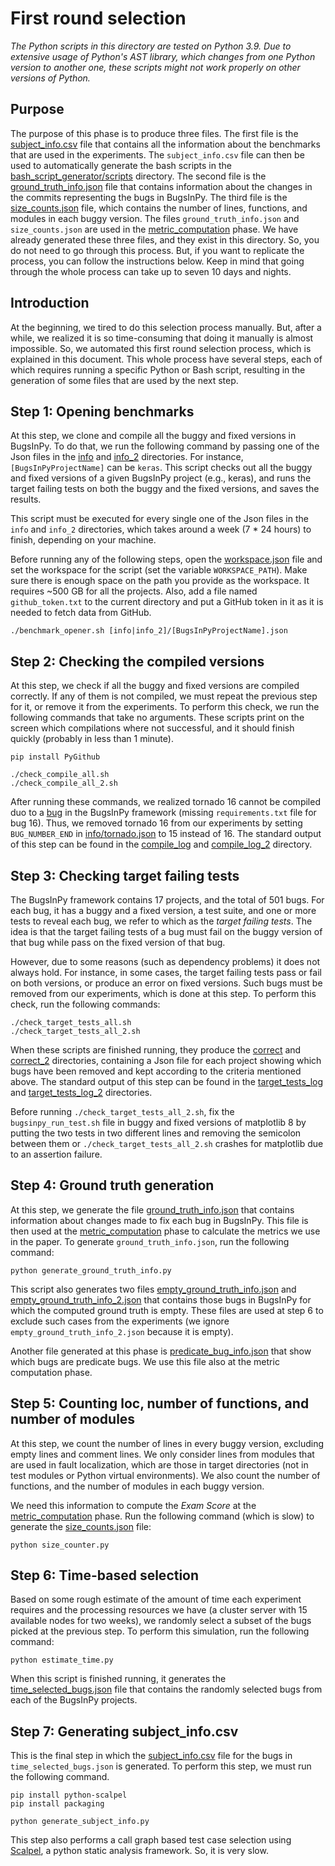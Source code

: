 # First round selection

*The Python scripts in this directory are tested on Python 3.9.
Due to extensive usage of Python's AST library, which changes from
one Python version to another one, these scripts might not work
properly on other versions of Python.* 

## Purpose

The purpose of this phase is to produce three files. The first file is 
the [subject_info.csv](subject_info.csv) file that
contains all the information about the benchmarks that are used in the experiments. 
The `subject_info.csv` file can then be used to automatically generate the 
bash scripts in
the [bash_script_generator/scripts](/bash_script_generator/scripts) directory.
The second file is the [ground_truth_info.json](ground_truth_info.json) file
that contains information
about the changes in the commits representing the bugs in BugsInPy.
The third file is the [size_counts.json](size_counts.json) file,
which contains the number of lines, functions, and modules in each
buggy version.
The files `ground_truth_info.json` and `size_counts.json` are used 
in the [metric_computation](/metric_computation) phase.
We have already generated these three files, and they exist in this directory.
So, you do not need to go through this process. 
But, if you want to replicate the process, you can follow the
instructions below.
Keep in mind that going through the whole process can take up to
seven 10 days and nights.

## Introduction

At the beginning, we tired to do this selection process manually.
But, after a while, we realized it is so time-consuming that doing it manually is 
almost impossible. So, we automated this first round selection 
process, which is explained in this document.
This whole process have several steps, each of which requires running a specific
Python or Bash script, resulting in the generation of some files that are used
by the next step.

## Step 1: Opening benchmarks

At this step, we clone and compile all the buggy and fixed versions in BugsInPy. 
To do that, we run the following command by passing one of the Json files in
the [info](info) and [info_2](info_2) directories.
For instance, `[BugsInPyProjectName]` can be
`keras`. This script checks out all the buggy and 
fixed versions of a given BugsInPy project (e.g., keras), and 
runs the target failing tests on both the buggy and the fixed
versions, and saves the results.

This script must be executed for every single one of the Json files
in the `info` and `info_2` directories, which takes around a 
week (7 * 24 hours) to finish, depending on
your machine.

Before running any of the following steps, open 
the [workspace.json](workspace.json) file and set
the workspace for the script (set the variable `WORKSPACE_PATH`).
Make sure there is enough space on the path you provide as
the workspace. It requires ~500 GB for all the projects.
Also, add a file named `github_token.txt` to the current directory and 
put a GitHub token in it as it is needed to fetch data from GitHub.

```
./benchmark_opener.sh [info|info_2]/[BugsInPyProjectName].json
``` 

## Step 2: Checking the compiled versions

At this step, we check if all the buggy and fixed versions are compiled correctly.
If any of them is not compiled, we must repeat the previous step for it, or remove it
from the experiments. To perform this check, we run the following commands
that take no
arguments. These scripts print on the screen which compilations where not 
successful, and
it should finish quickly (probably in less than 1 minute).

```
pip install PyGithub

./check_compile_all.sh
./check_compile_all_2.sh
```

After running these commands, we realized tornado 16 cannot be compiled duo to 
a [bug](https://github.com/soarsmu/BugsInPy/tree/master/projects/tornado/bugs/16) 
in the BugsInPy framework (missing `requirements.txt` file for bug 16). Thus, we
removed tornado 16 from our experiments by setting `BUG_NUMBER_END` in
[info/tornado.json](info/tornado.json) to 15 instead of 16. The standard output
of this step
can be found in the [compile_log](compile_log) and [compile_log_2](compile_log_2)
directory.

## Step 3: Checking target failing tests

The BugsInPy framework contains 17 projects, and the total of 501 bugs.
For each bug, it has
a buggy and a fixed version, a test suite, and one or more tests to
reveal each bug, we refer to
which as the *target failing tests*.
The idea is that the target failing tests of a bug must
fail on the buggy version of that bug while pass on the
fixed version of that bug.

However, due to some reasons (such as dependency problems) it does
not always hold. For instance, in
some cases, the target failing tests pass or fail on both versions, or 
produce an error on fixed 
versions. Such bugs must be removed from our experiments, which is
done at this step. To perform
this check, run the following commands:


```
./check_target_tests_all.sh
./check_target_tests_all_2.sh
```

When these scripts are finished running, they produce
the [correct](correct) and [correct_2](correct_2) directories,
containing a Json
file for each project showing which bugs have been removed and
kept according to 
the criteria mentioned above. The standard output of this step
can be found in 
the [target_tests_log](target_tests_log) 
and [target_tests_log_2](target_tests_log_2) directories.

Before running `./check_target_tests_all_2.sh`, 
fix the `bugsinpy_run_test.sh` file in buggy and fixed versions
of matplotlib 8
by putting the two tests in two different lines and removing
the semicolon between them or `./check_target_tests_all_2.sh` crashes
for matplotlib due to an assertion failure.


## Step 4: Ground truth generation

At this step, we generate 
the file [ground_truth_info.json](ground_truth_info.json) that contains
information about changes made to fix each bug in BugsInPy.
This file is then used 
at the [metric_computation](/metric_computation) phase to calculate
the metrics we use in the paper.
To generate `ground_truth_info.json`, run the following command:

```
python generate_ground_truth_info.py
```

This script also generates 
two files [empty_ground_truth_info.json](empty_ground_truth_info.json) 
and [empty_ground_truth_info_2.json](empty_ground_truth_info_2.json) that
contains those bugs in BugsInPy for which the computed ground
truth is empty. These files are used at 
step 6 to exclude such cases 
from the experiments (we
ignore `empty_ground_truth_info_2.json` because it is empty).

Another file generated at this phase
is [predicate_bug_info.json](predicate_bug_info.json)
that show which bugs are predicate bugs.
We use this file also at the metric computation phase.


## Step 5: Counting loc, number of functions, and number of modules

At this step, we count the number of lines in every buggy version,
excluding empty lines
and comment lines. We only consider lines from modules that
are used in
fault localization, which are those in target directories
(not in test modules or Python virtual environments).
We also count the number of functions, and
the number of modules in each buggy version.

We need this information to compute the *Exam Score* at 
the [metric_computation](/metric_computation) phase.
Run the following command (which is slow) to generate 
the [size_counts.json](size_counts.json) file:

```
python size_counter.py
```


## Step 6: Time-based selection

Based on some rough estimate of the amount of time each experiment
requires and the processing
resources we have (a cluster server with 15 available nodes for
two weeks), we randomly
select a subset of the bugs picked at the previous step. To perform this
simulation, run the following command:

```
python estimate_time.py
```

When this script is finished running, it generates 
the [time_selected_bugs.json](time_selected_bugs.json) file that 
contains the randomly selected bugs from each of the BugsInPy projects.

## Step 7: Generating subject_info.csv

This is the final step in which the [subject_info.csv](subject_info.csv) file
for the bugs
in `time_selected_bugs.json` is generated. To perform this step, we must run
the following command.

```
pip install python-scalpel
pip install packaging

python generate_subject_info.py
```

This step also performs a call graph based test case selection using
[Scalpel](https://github.com/SMAT-Lab/Scalpel), a python static
analysis framework. So, it is very slow.
